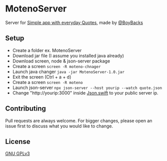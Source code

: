 # MotenoServer
Server for [Simple app with everyday Quotes](https://github.com/shadoweG/Moteno), made by [@BoyBacks](https://github.com/BoyBACKS)

## Setup
- Create a folder ex. MotenoServer
- Download jar file (I assume you installed java already)
- Download screen, node & json-server package
- Create a screen `screen -R moteno-chnager`
- Launch java changer `java -jar MotenoServer-1.0.jar`
- Exit the screen (Ctrl + a + d)
- Create a screen `screen -R moteno`
- Launch json-server `npx json-server --host yourip --watch quote.json`
- Change "http://yourip:3000" inside [Json.swift](https://github.com/shadoweG/Moteno/blob/main/Moteno/Json.swift) to your public server ip.

## Contributing
Pull requests are always welcome. For bigger changes, please open an issue first to discuss what you would like to change.

## License
[GNU GPLv3](https://choosealicense.com/licenses/gpl-3.0/)
